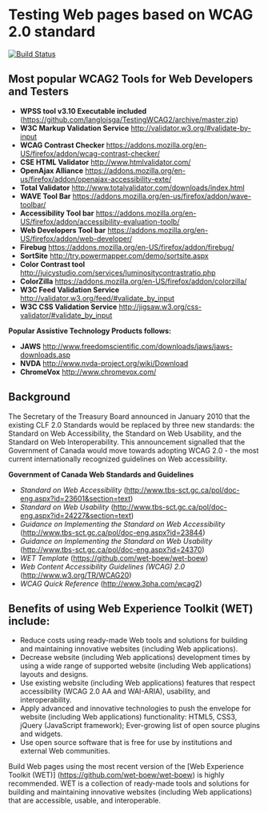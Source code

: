 # Testing Web pages based on WCAG 2.0 standard

[![Build Status](https://secure.travis-ci.org/wet-boew/wet-boew.png?branch=master)](http://travis-ci.org/wet-boew/wet-boew)


## Most popular WCAG2 Tools for Web Developers and Testers

* **WPSS tool v3.10 Executable included** (https://github.com/langloisga/TestingWCAG2/archive/master.zip)
* **W3C Markup Validation Service** http://validator.w3.org/#validate-by-input
* **WCAG Contrast Checker** https://addons.mozilla.org/en-US/firefox/addon/wcag-contrast-checker/
* **CSE HTML Validator** http://www.htmlvalidator.com/
* **OpenAjax Alliance** https://addons.mozilla.org/en-us/firefox/addon/openajax-accessibility-exte/
* **Total Validator** http://www.totalvalidator.com/downloads/index.html
* **WAVE Tool Bar** https://addons.mozilla.org/en-us/firefox/addon/wave-toolbar/
* **Accessibility Tool bar** https://addons.mozilla.org/en-US/firefox/addon/accessibility-evaluation-toolb/
* **Web Developers Tool bar** https://addons.mozilla.org/en-US/firefox/addon/web-developer/
* **Firebug** https://addons.mozilla.org/en-US/firefox/addon/firebug/
* **SortSite** http://try.powermapper.com/demo/sortsite.aspx
* **Color Contrast tool** http://juicystudio.com/services/luminositycontrastratio.php
* **ColorZilla** https://addons.mozilla.org/en-US/firefox/addon/colorzilla/
* **W3C Feed Validation Service** http://validator.w3.org/feed/#validate_by_input
* **W3C CSS Validation Service** http://jigsaw.w3.org/css-validator/#validate_by_input

 
**Popular Assistive Technology Products follows:**
* **JAWS** http://www.freedomscientific.com/downloads/jaws/jaws-downloads.asp
* **NVDA** http://www.nvda-project.org/wiki/Download
* **ChromeVox** http://www.chromevox.com/

## Background

The Secretary of the Treasury Board announced in January 2010 that the existing CLF 2.0 Standards 
would be replaced by three new standards: the Standard on Web Accessibility, the Standard on Web Usability,
and the Standard on Web Interoperability. This announcement signalled that the Government of Canada would 
move towards adopting WCAG 2.0 - the most current internationally recognized guidelines on Web accessibility.  

**Government of Canada Web Standards and Guidelines**
* *Standard on Web Accessibility* (http://www.tbs-sct.gc.ca/pol/doc-eng.aspx?id=23601&section=text)
* *Standard on Web Usability* (http://www.tbs-sct.gc.ca/pol/doc-eng.aspx?id=24227&section=text)
* *Guidance on Implementing the Standard on Web Accessibility* (http://www.tbs-sct.gc.ca/pol/doc-eng.aspx?id=23844)
* *Guidance on Implementing the Standard on Web Usability* (http://www.tbs-sct.gc.ca/pol/doc-eng.aspx?id=24370)
* *WET Template* (https://github.com/wet-boew/wet-boew)
* *Web Content Accessibility Guidelines (WCAG) 2.0* (http://www.w3.org/TR/WCAG20)
* *WCAG Quick Reference* (http://www.3pha.com/wcag2)

## Benefits of using Web Experience Toolkit (WET) include:
* Reduce costs using ready-made Web tools and solutions for building and maintaining innovative websites (including Web applications).
* Decrease website (including Web applications) development times by using a wide range of supported website (including Web applications) layouts and designs.
* Use existing website (including Web applications) features that respect accessibility (WCAG 2.0 AA and WAI-ARIA), usability, and interoperability.
* Apply advanced and innovative technologies to push the envelope for website (including Web applications) functionality:
        HTML5, CSS3, jQuery (JavaScript framework);
        Ever-growing list of open source plugins and widgets.
* Use open source software that is free for use by institutions and external Web communities.

Build Web pages using the most recent version of the [Web Experience Toolkit (WET)] (https://github.com/wet-boew/wet-boew) is
highly recommended. WET is a collection of ready-made tools and solutions for building and maintaining 
innovative websites (including Web applications) that are accessible, usable, and interoperable.
